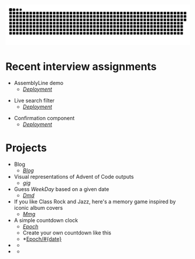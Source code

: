 ![](https://github.com/nuoxoxo/nuoxoxo/blob/main/.github/assets/snake_on_purple_svg.svg)


# Recent interview assignments

- AssemblyLine demo
    - *[Deployment](nuoxoxo.github.io/interview_react_assembly_line)*

<!--![](https://i.imgur.com/gUHZxzD.gif)-->

- Live search filter 
    - *[Deployment](https://nuoxoxo.github.io/interview_react_search_filter)*

<!--![](https://i.imgur.com/Ku7MXei.gif)-->

- Confirmation component
    - *[Deployment](https://nuoxoxo.github.io/interview_react_confirmation_component)*

# Projects

- Blog
  - *[Blog](https://geocities-nine.vercel.app)*
- Visual representations of Advent of Code outputs 
  - *[gig](https://nuoxoxo.github.io/gig/)*
- Guess *WeekDay* based on a given date
  - *[Dmd](https://nuoxoxo.github.io/dmd/)*
- If you like Class Rock and Jazz, here's a memory game inspired by iconic album covers
  - *[Mmg](https://nuoxoxo.github.io/mmg/)*
- A simple countdown clock
  - *[Epoch](https://nuoxoxo.github.io/epoch)*
  - Create your own countdown like this
  - *[Epoch/#{date}](https://nuoxoxo.github.io/epoch/#2024-12-25)
- 
  - *[]()*
- 
  - *[]()*
